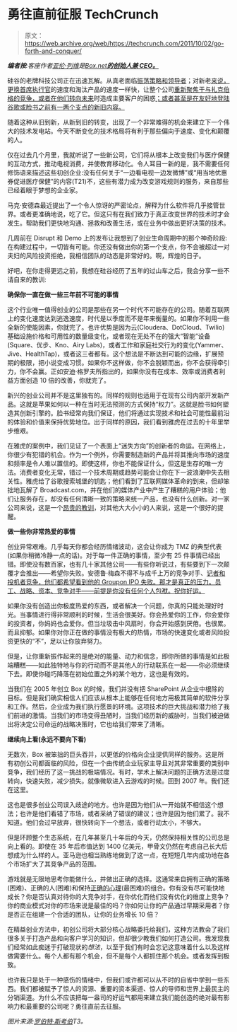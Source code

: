 # 勇往直前征服 TechCrunch

> 原文：<https://web.archive.org/web/https://techcrunch.com/2011/10/02/go-forth-and-conquer/>

***编者按**:客座作者[亚伦·列维](https://web.archive.org/web/20230205012326/http://www.crunchbase.com/person/aaron-levie)是[Box.net**的创始人兼 CEO。**](https://web.archive.org/web/20230205012326/http://www.box.net/)*

硅谷的老牌科技公司正在迅速瓦解。从真老面临[振荡策略和领导者](https://web.archive.org/web/20230205012326/http://blogs.wsj.com/deals/2011/09/23/will-h-p-still-spin-off-the-pc-business/)；对新老[来说，更换首席执行官](https://web.archive.org/web/20230205012326/http://www.reuters.com/article/2011/09/08/idUSN1E7861P620110908)的速度和淘汰产品的速度一样快，让整个公司[重新聚焦于与扎克伯格的竞争，或者在他们转向未来](https://web.archive.org/web/20230205012326/http://www.pcmag.com/article2/0,2817,2383303,00.asp)时造成主要客户的困惑[；或者甚至是在友好地登陆谷歌或脸书之前有一两个支点的新旧内容。](https://web.archive.org/web/20230205012326/http://blog.netflix.com/2011/09/explanation-and-some-reflections.html)

随着这种从旧到新，从新到旧的转变，出现了一个非常难得的机会来建立下一个伟大的技术发电站。今天不断变化的技术格局将有利于那些偏向于速度、变化和颠覆的人。

仅在过去几个月里，我就听说了一些新公司，它们将从根本上改变我们与医疗保健的互动方式，推动电视消费，并使教育移动化。令人耳目一新的是，我不需要任何修饰语来描述这些初创企业:没有任何关于“一边看电视一边发微博”或“用当地优惠券促进医疗保健”的内容(T21)不，这些有潜力成为改变游戏规则的服务，来自那些已经着眼于梦想的企业家。

马克·安德森最近提出了一个令人惊讶的严密论点，解释为什么软件将几乎接管世界。或者更准确地说，吃了它。但这只有在我们致力于真正改变世界的技术时才会发生。帮助我们更快地沟通、拯救和改善生活，或在业务中做出更好决策的技术。

几周前在 Disrupt 和 Demo 上的发布让我想到了创业生命周期中的那个神奇阶段:在构建过程中，一切皆有可能。你还没有做出你的第一个支点，你不会被超过一对夫妇的风险投资拒绝，我相信团队的动态是非常好的。啊，辉煌的日子。

好吧，在你走得更远之前，我想在硅谷经历了五年的过山车之后，我会分享一些不请自来的教训:

**确保你一直在做一些三年前不可能的事情**

这个行业唯一值得创业的公司是那些在另一个时代不可能存在的公司。随着互联网上的变化速度达到逃逸速度，时代是以季度而不是年来衡量的。如果你不利用一些全新的使能因素，你就完了。也许优势是因为云(Cloudera、DotCloud、Twilio)基础设施价格和可用性的数量级变化，或者现在无处不在的强大“智能”设备(Square、优步、Kno、Airy Labs)，或者工作和家庭社交行为的变化(Yammer、Jive、HealthTap)，或者这三者都有。这个想法是不断达到可能的边缘，扩展预期的极限，把小说变成习惯。如果你不这样做，你不会脱颖而出，你不会获得牵引力，你不会赢。正如安迪·格罗夫所指出的，如果你没有在成本、效率或消费者利益方面创造 10 倍的改善，你就完了。

新兴的创业公司并不是这里独有的。同样的规则也适用于在现有公司内部开发新产品。这就是苹果如何以一种在当时无法预测的方式保持“权力”。这就是脸书如何塑造其创新引擎的。脸书经常向我们保证，他们将通过实现技术和社会可能性最前沿的体验和价值来保持优势地位。出于同样的原因，我们看到雅虎在过去的十年里举步维艰。

在雅虎的案例中，我们见证了一个表面上“迷失方向”的创新者的命运。在网络上，你很少有犯错的机会。作为一个例外，你需要制造新的产品并将其推向市场的速度和频率是令人难以置信的。即使这样，你也不能保证什么，但这是生存的唯一方法。消费者变化无常，错过一个技术周期或趋势可能会让你在下一波浪潮中失去相关性。雅虎给了谷歌搜索城堡的钥匙；他们看到了互联网媒体革命的到来，但却笨拙地瓦解了 Broadcast.com，并在他们的媒体产业中产生了糟糕的用户体验；他们让服务存在，却没有任何清晰一致的策略来统一产品，也没有什么创新。对一家公司来说，这是一个[昂贵的教训](https://web.archive.org/web/20230205012326/http://www.bloomberg.com/news/2011-09-08/yahoo-missing-microsoft-embrace-seen-taking-any-bid-after-bartz-real-m-a.html)，对其他大大小小的人来说，这是一个很好的提醒。

**做一些你非常热爱的事情**

创业异常艰难。几乎每天你都会经历情绪波动，这会让你成为 TMZ 的典型代表(如果你稍微冷静一点的话)。对于每一件正确的事情，至少有 25 件事情已经出错。即使没有数百家，也有几十家其他公司——有些你听说过，有些要到下一次颠覆才会推出——希望你失败。安德鲁·梅森不得不与成千上万的竞争对手、[记者和](https://web.archive.org/web/20230205012326/http://www.independent.co.uk/life-style/groupon-deals-found-to-pull-down-scores-on-yelp-reviews-2354409.html)[投机者竞争，他们都希望看到他的 Groupon IPO 失败。那才是真正的压力。员工、战略、资本、竞争对手——前提是你没有任何个人包袱。祝你好运。](https://web.archive.org/web/20230205012326/http://www.ibtimes.com/articles/213121/20110913/groupon-ipo-daily-deal-livingsocial-google-andrew-mason-ceo.htm?cid=2)

如果你没有创造出你极度热爱的东西，或者解决一个问题，你真的只能处理好时光。当事情进行得非常顺利的时候，生活会很美好。你会热爱你的工作，你会爱你的投资者，你妈妈也会爱你。但当垃圾击中风扇时，你会开始感到厌倦。也很累。而且抑郁。如果你对你正在做的事情没有极大的热情，市场的快速变化或者风险投资更快的“不”，足以让你放弃努力。

但是，让你重新振作起来的是绝对的能量、动力和信念，即你所做的事情是如此极端糟糕——如此独特地与你的行动而不是其他人的行动联系在一起——你必须继续下去。即使你碰巧降落在初始位置之外的某个地方，这也是有效的。

当我们在 2005 年创立 Box 的时候，我们并没有把 SharePoint 从企业中根除的目标。但是我们确实相信人们应该从根本上能够在任何地方用极其简单的软件分享和工作。然后，企业成为我们执行愿景的环境。这项技术的巨大挑战和潜力给了我们前进的激情。当我们的市场变得丑陋时，当我们经历新的威胁时，当我们被迫做出将决定公司命运的战略决策时，它也给我们带来了清晰。

**继续向上看(永远不要向下看)**

无数次，Box 被笨拙的巨头吞并，以更低的价格向企业提供同样的服务。这是所有初创公司都面临的风险，但在一个由传统企业玩家主导且对其非常重要的类别中竞争，我们经历了这一挑战的极端情况。有时，学术上解决问题的正确方法是过度转向，快速失败，减少损失。就像微软进入云游戏的时候。回到 2007 年。我们还在这里。

这也是很多创业公司误入歧途的地方。也许是因为他们从一开始就不相信这个想法；也许是他们看错了市场，或者采纳了错误的建议；也许是因为他们累了。我不知道。他们会过早放弃，很快转向下一个想法，或者行动太小，不够大。

但是环顾整个生态系统，在几年甚至几十年后的今天，仍然保持相关性的公司总是向上看的。即使在 35 年后市值达到 1400 亿美元，甲骨文仍然在考虑自己长大后想成为什么样的人。亚马逊也相当熟练地做到了这一点，在短短几年内成功地在各个市场扩大了其竞争产品的范围。

游戏就是无限地思考你能做什么，并做出正确的选择。这通常来自拥有正确的策略(困难)、正确的人(困难)和保持[正确的心理](https://web.archive.org/web/20230205012326/https://techcrunch.com/2011/03/31/what%E2%80%99s-the-most-difficult-ceo-skill-managing-your-own-psychology/)(最困难)的组合。你有没有尽可能快地成长？你是否认真对待你的大竞争对手，在你优化而他们没有优化的维度上竞争？你的商业模式对你的市场来说是最佳的吗？你如何让你的产品通过早期采用者？你是否正在组建一个合适的团队，让你的业务增长 10 倍？

在精益创业方法中，初创公司将大部分核心战略委托给我们，这种方法教会了我们很多关于打造产品和向客户学习的知识，但却很少教我们如何打造公司。我发现我们经常如此痴迷于打破现状的*想法*，以至于我们有时会忘记这意味着什么以及这样做需要什么。每个人都有那个机会，但不是每个人都抓住那个机会。或者发挥到极致。

也许我只是处于一种感伤的情绪中，但我们或许都可以从不时的自省中学到一些东西。我们都被赋予了惊人的资源、重要的资本渠道、惊人的导师和世界上最民主的分销渠道。为什么不应该把每一盎司的好运气都用来建立我们能创造的绝对最有影响力和最重要的公司呢？勇往直前去征服。

*图片来源:[罗伯特·斯考伯](https://web.archive.org/web/20230205012326/http://www.flickr.com/photos/scobleizer/5355269707/in/photostream/)T3。*